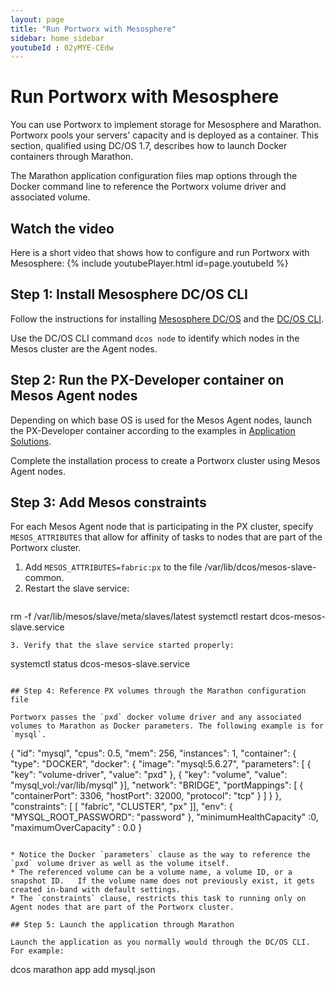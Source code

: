 ```yaml
---
layout: page
title: "Run Portworx with Mesosphere"
sidebar: home_sidebar
youtubeId : 02yMYE-CEdw
---
```

# Run Portworx with Mesosphere

You can use Portworx to implement storage for Mesosphere and Marathon. Portworx pools your servers' capacity and is deployed as a container. This section, qualified using DC/OS 1.7, describes how to launch Docker containers through Marathon.

The Marathon application configuration files map options through the Docker command line to reference the Portworx volume driver and associated volume.

## Watch the video
Here is a short video that shows how to configure and run Portworx with Mesosphere:
{% include youtubePlayer.html id=page.youtubeId %}


## Step 1: Install Mesosphere DC/OS CLI

Follow the instructions for installing [Mesosphere DC/OS](https://dcos.io/install) and the [DC/OS CLI](https://docs.mesosphere.com/1.7/usage/cli/install).

Use the DC/OS CLI command `dcos node` to identify which nodes in the Mesos cluster are the Agent nodes.

## Step 2: Run the PX-Developer container on Mesos Agent nodes

Depending on which base OS is used for the Mesos Agent nodes, launch the PX-Developer container according to the examples in [Application Solutions](application-solutions.html).

Complete the installation process to create a Portworx cluster using Mesos Agent nodes.

## Step 3: Add Mesos constraints

For each Mesos Agent node that is participating in the PX cluster, specify `MESOS_ATTRIBUTES` that allow for affinity of tasks to nodes that are part of the Portworx cluster.

1. Add `MESOS_ATTRIBUTES=fabric:px` to the file /var/lib/dcos/mesos-slave-common.
2. Restart the slave service:
   ```
  rm -f /var/lib/mesos/slave/meta/slaves/latest
  systemctl restart dcos-mesos-slave.service
  ```
3. Verify that the slave service started properly:
   ```
  systemctl status dcos-mesos-slave.service
```

## Step 4: Reference PX volumes through the Marathon configuration file

Portworx passes the `pxd` docker volume driver and any associated volumes to Marathon as Docker parameters. The following example is for `mysql`.
```
{
    "id": "mysql",
    "cpus": 0.5,
    "mem": 256,
    "instances": 1,
    "container": {
        "type": "DOCKER",
        "docker": {
            "image": "mysql:5.6.27",
            "parameters": [
                    {
                       "key": "volume-driver",
                       "value": "pxd"
                    },
                    {
                       "key": "volume",
                       "value": "mysql_vol:/var/lib/mysql"
                    }],
            "network": "BRIDGE",
              "portMappings": [
                {
                  "containerPort": 3306,
                  "hostPort": 32000,
                  "protocol": "tcp"
                }
                ]
        }
    },
    "constraints": [
            [
              "fabric",
              "CLUSTER",
              "px"
            ]],
    "env": {
        "MYSQL_ROOT_PASSWORD": "password"
    },
      "minimumHealthCapacity" :0,
      "maximumOverCapacity" : 0.0
}
```

* Notice the Docker `parameters` clause as the way to reference the `pxd` volume driver as well as the volume itself.
* The referenced volume can be a volume name, a volume ID, or a snapshot ID.   If the volume name does not previously exist, it gets created in-band with default settings.
* The `constraints` clause, restricts this task to running only on Agent nodes that are part of the Portworx cluster.

## Step 5: Launch the application through Marathon

Launch the application as you normally would through the DC/OS CLI. For example:

```
dcos marathon app add mysql.json
```
